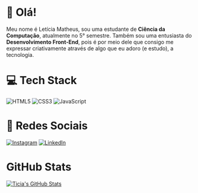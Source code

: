# 💖 Olá!

Meu nome é Letícia Matheus, sou uma estudante de __Ciência da Computação__, atualmente no 5° semestre. Também sou uma entusiasta do __Desenvolvimento Front-End__, pois é por meio dele que consigo me expressar criativamente através de algo que eu adoro (e estudo), a tecnologia.

# 💻 Tech Stack

![HTML5](https://img.shields.io/badge/html5-%23E34F26.svg?style=for-the-badge&logo=html5&logoColor=white) ![CSS3](https://img.shields.io/badge/css3-%231572B6.svg?style=for-the-badge&logo=css3&logoColor=white) ![JavaScript](https://img.shields.io/badge/javascript-%23323330.svg?style=for-the-badge&logo=javascript&logoColor=%23F7DF1E)

# 📱 Redes Sociais

[![Instagram](https://img.shields.io/badge/Instagram-%23E4405F.svg?style=for-the-badge&logo=Instagram&logoColor=white)](https://www.instagram.com/ticiasz._/) [![LinkedIn](https://img.shields.io/badge/linkedin-%230077B5.svg?style=for-the-badge&logo=linkedin&logoColor=white)](https://www.linkedin.com/in/let%C3%ADcia-m-cavalcanti-2ba3bb26a/)

# GitHub Stats

[![Ticia's GitHub Stats](https://github-readme-stats.vercel.app/api?username=ticiasz)](https://github.com/anuraghazra/github-readme-stats)
